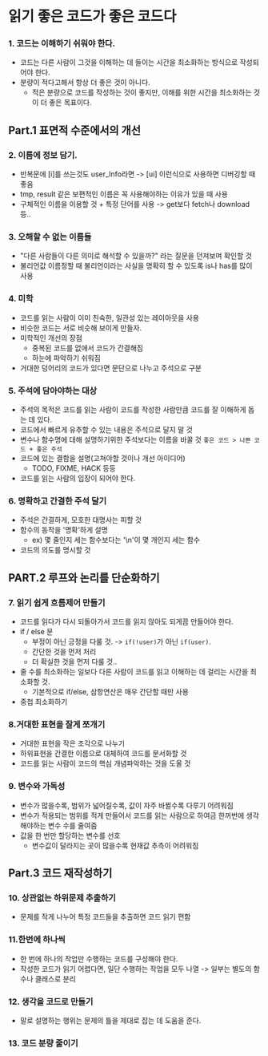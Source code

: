 # 읽기 좋은 코드가 좋은 코드다

### 1. 코드는 이해하기 쉬워야 한다.

- 코드는 다른 사람이 그것을 이해하는 데 들이는 시간을 최소화하는 방식으로 작성되어야 한다.
- 분량이 적다고해서 항상 더 좋은 것이 아니다.
  - 적은 분량으로 코드를 작성하는 것이 좋지만, 이해를 위한 시간을 최소화하는 것이 더 좋은 목표이다.

## Part.1 표면적 수준에서의 개선

### 2. 이름에 정보 담기.

- 반복문에 [i]를 쓰는것도 user_Info라면 -> [ui] 이런식으로 사용하면 디버깅할 때 좋음
- tmp, result 같은 보편적인 이름은 꼭 사용해야하는 이유가 있을 때 사용
- 구체적인 이름을 이용할 것 + 특정 단어를 사용 -> get보다 fetch나 download 등..

### 3. 오해할 수 없는 이름들

- "다른 사람들이 다른 의미로 해석할 수 있을까?" 라는 질문을 던져보며 확인할 것
- 불리언값 이름정할 때 불리언이라는 사실을 명확히 할 수 있도록 is나 has를 많이 사용

### 4. 미학

- 코드를 읽는 사람이 이미 친숙한, 일관성 있는 레이아웃을 사용
- 비슷한 코드는 서로 비슷해 보이게 만들자.
- 미학적인 개선의 장점
  - 중복된 코드를 없애서 코드가 간결해짐
  - 하눈에 파악하기 쉬워짐
- 거대한 덩어리의 코드가 있다면 문단으로 나누고 주석으로 구분

### 5. 주석에 담아야하는 대상

- 주석의 목적은 코드를 읽는 사람이 코드를 작성한 사람만큼 코드를 잘 이해하게 돕는 데 있다.
- 코드에서 빠르게 유추할 수 있는 내용은 주석으로 달지 말 것
- 변수나 함수명에 대해 설명하기위한 주석보다는 이름을 바꿀 것 `좋은 코드 > 나쁜 코드 + 좋은 주석`
- 코드에 있는 결함을 설명(고쳐야할 것이나 개선 아이디어)
  - TODO, FIXME, HACK 등등
- 코드를 읽는 사람의 입장이 되어야 한다.

### 6. 명확하고 간결한 주석 달기

- 주석은 간결하게, 모호한 대명사는 피할 것
- 함수의 동작을 '명확'하게 설명
  - ex) 몇 줄인지 세는 함수보다는 '\n'이 몇 개인지 세는 함수
- 코드의 의도를 명시할 것

## PART.2 루프와 논리를 단순화하기

### 7. 읽기 쉽게 흐름제어 만들기

- 코드를 읽다가 다시 되돌아가서 코드를 읽지 않아도 되게끔 만들어야 한다.
- if / else 문
  - 부정이 아닌 긍정을 다룰 것. -> `if(!user)`가 아닌 `if(user)`.
  - 간단한 것을 먼저 처리
  - 더 확실한 것을 먼저 다룰 것..
- 줄 수를 최소화하는 일보다 다른 사람이 코드를 읽고 이해하는 데 걸리는 시간을 최소화할 것.
  - 기본적으로 if/else, 삼항연산은 매우 간단할 때만 사용
- 중첩 최소화하기

### 8.거대한 표현을 잘게 쪼개기

- 거대한 표현을 작은 조각으로 나누기
- 하위표현을 간결한 이름으로 대체하여 코드를 문서화할 것
- 코드를 읽는 사람이 코드의 핵심 개념파악하는 것을 도울 것

### 9. 변수와 가독성

- 변수가 많을수록, 범위가 넓어질수록, 값이 자주 바뀔수록 다루기 어려워짐
- 변수가 적용되는 범위를 적게 만들어서 코드를 읽는 사람으로 하여금 한꺼번에 생각해야하는 변수 수를 줄여줌
- 값을 한 번만 할당하는 변수를 선호
  - 변수값이 달라지는 곳이 많을수록 현재값 추측이 어려워짐

## Part.3 코드 재작성하기

### 10. 상관없는 하위문제 추출하기

- 문제를 작게 나누어 특정 코드들을 추출하면 코드 읽기 편함

### 11.한번에 하나씩

- 한 번에 하나의 작업만 수행하는 코드를 구성해야 한다.
- 작성한 코드가 읽기 어렵다면, 일단 수행하는 작업을 모두 나열 -> 일부는 별도의 함수나 클래스로 분리

### 12. 생각을 코드로 만들기

- 말로 설명하는 행위는 문제의 틀을 제대로 잡는 데 도움을 준다.

### 13. 코드 분량 줄이기
